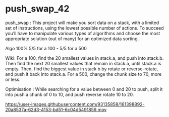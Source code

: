 # push_swap_42
push_swap : This project will make you sort data on a stack, with a limited set of instructions, using the lowest possible number of actions. To succeed you’ll have to manipulate various types of algorithms and choose the most appropriate solution (out of many) for an optimized data sorting.

Algo 100% 5/5 for a 100 - 5/5 for a 500

Wiki:
For a 100, find the 20 smallest values in stack.a, and push into stack.b.
Then find the next 20 smallest values that remain in stack.a, until stack.a is empty.
Then, find the biggest value in stack b by rotate or reverse-rotate, and push it back into stack.a.
For a 500, change the chunk size to 70, more or less.

Optimisation :
While searching for a value between 0 and 20 to push, split it into push a chunk of 0 to 10, and push reverse rotate 10 to 20.

https://user-images.githubusercontent.com/93135858/161398892-20a8537a-62d3-4153-bd51-6c04d5491859.mov

